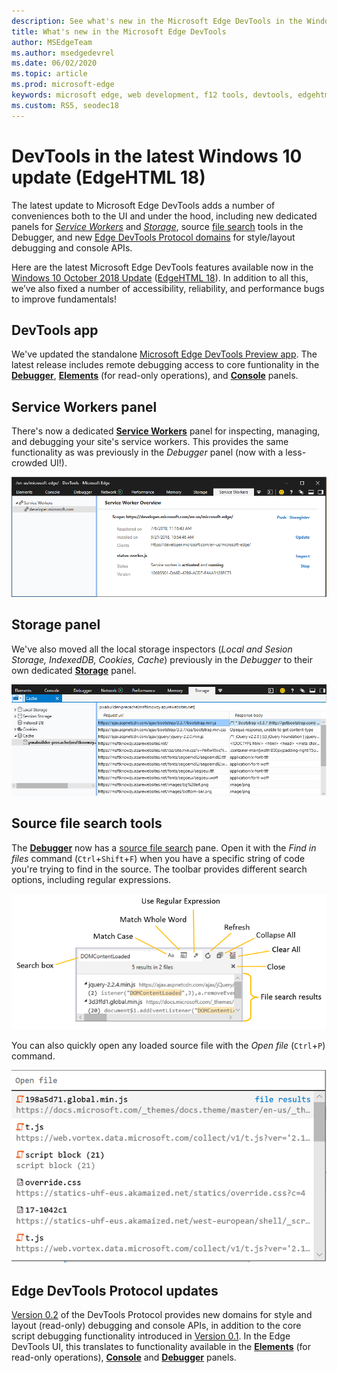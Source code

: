 ```yaml
---
description: See what's new in the Microsoft Edge DevTools in the Windows 10 October 2018 Update
title: What's new in the Microsoft Edge DevTools
author: MSEdgeTeam
ms.author: msedgedevrel
ms.date: 06/02/2020
ms.topic: article
ms.prod: microsoft-edge
keywords: microsoft edge, web development, f12 tools, devtools, edgehtml 18
ms.custom: RS5, seodec18
---
```


# DevTools in the latest Windows 10 update (EdgeHTML 18)

The latest update to Microsoft Edge DevTools adds a number of conveniences both to the UI and under the hood, including new dedicated panels for [*Service Workers*](#service-workers-panel) and [*Storage*](#storage-panel), source [file search](#source-file-search-tools) tools in the Debugger, and new [Edge DevTools Protocol domains](#edge-devtools-protocol-updates) for style/layout debugging and console APIs.

Here are the latest Microsoft Edge DevTools features available now in the [Windows 10 October 2018 Update](/windows/uwp/whats-new/windows-10-build-17763) ([EdgeHTML 18](https://aka.ms/devguide_edgehtml_18)). In addition to all this, we’ve also fixed a number of accessibility, reliability, and performance bugs to improve fundamentals!

## DevTools app

We've updated the standalone [Microsoft Edge DevTools Preview app](./devtools-guide/index.md#microsoft-store-app). The latest release includes remote debugging access to core funtionality in the [**Debugger**](./debugger.md), [**Elements**](./elements.md) (for read-only operations), and [**Console**](./console.md) panels.

## Service Workers panel

There's now a dedicated [**Service Workers**](./service-workers.md) panel for inspecting, managing, and debugging your site's service workers. This provides the same functionality as was previously in the *Debugger* panel (now with a less-crowded UI!).

![Service Workers panel](./media/service_worker.png)

## Storage panel

We've also moved all the local storage inspectors (*Local and Sesion Storage, IndexedDB, Cookies, Cache*) previously in the *Debugger* to their own dedicated [**Storage**](./storage.md) panel.

![Storage panel](./media/storage_cache.png)

## Source file search tools

The [**Debugger**](./debugger.md) now has a [source file search](./debugger.md#file-search) pane. Open it with the *Find in files* command (`Ctrl`+`Shift`+`F`) when you have a specific string of code you're trying to find in the source. The toolbar provides different search options, including regular expressions. 

![Debugger file search](./media/debugger_file_search.png)

You can also quickly open any loaded source file with the *Open file* (`Ctrl`+`P`) command.

![Debugger open file](./media/debugger_open_file.png)

## Edge DevTools Protocol updates

[Version 0.2](../devtools-protocol/0.2/index.md) of the DevTools Protocol provides new domains for style and layout (read-only) debugging and console APIs, in addition to the core script debugging functionality introduced in [Version 0.1](../devtools-protocol/0.1/index.md). In the Edge DevTools UI, this translates to functionality available in the [**Elements**](../devtools-guide/elements.md) (for read-only operations), [**Console**](../devtools-guide/console.md) and [**Debugger**](../devtools-guide/debugger.md) panels.
